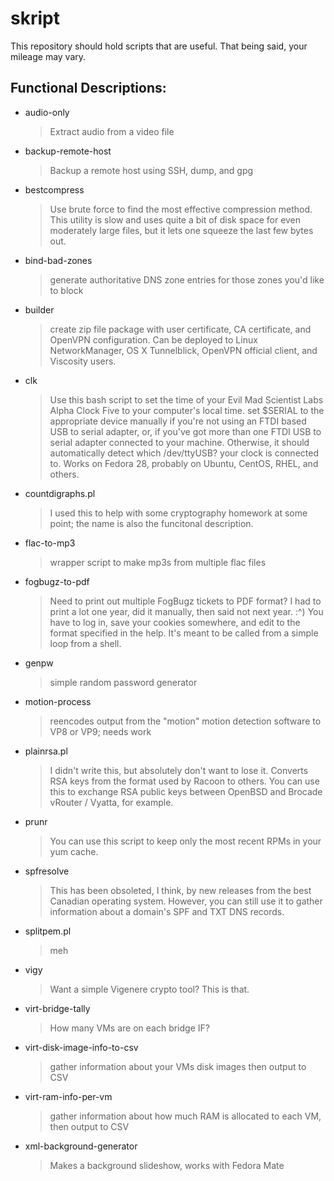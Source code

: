 skript
=========

This repository should hold scripts that are useful.  That being said, your mileage may vary.

## Functional Descriptions:
* audio-only
  > Extract audio from a video file
* backup-remote-host
  > Backup a remote host using SSH, dump, and gpg
* bestcompress
  > Use brute force to find the most effective compression method.  This utility is slow and uses quite a bit of disk space for even moderately large files, but it lets one squeeze the last few bytes out.
* bind-bad-zones
  > generate authoritative DNS zone entries for those zones you'd like to block
* builder
  > create zip file package with user certificate, CA certificate, and OpenVPN configuration.  Can be deployed to Linux NetworkManager, OS X Tunnelblick, OpenVPN official client, and Viscosity users.
* clk
  > Use this bash script to set the time of your Evil Mad Scientist Labs Alpha Clock Five to your computer's local time.  set $SERIAL to the appropriate device manually if you're not using an FTDI based USB to serial adapter, or, if you've got more than one FTDI USB to serial adapter connected to your machine.  Otherwise, it should automatically detect which /dev/ttyUSB? your clock is connected to.  Works on Fedora 28, probably on Ubuntu, CentOS, RHEL, and others.
* countdigraphs.pl
  > I used this to help with some cryptography homework at some point; the name is also the funcitonal description.
* flac-to-mp3
  > wrapper script to make mp3s from multiple flac files
* fogbugz-to-pdf
  > Need to print out multiple FogBugz tickets to PDF format?  I had to print a lot one year, did it manually, then said not next year.  :^)  You have to log in, save your cookies somewhere, and edit to the format specified in the help.  It's meant to be called from a simple loop from a shell.
* genpw
  > simple random password generator
* motion-process
  > reencodes output from the "motion" motion detection software to VP8 or VP9; needs work
* plainrsa.pl
  > I didn't write this, but absolutely don't want to lose it.  Converts RSA keys from the format used by Racoon to others.  You can use this to exchange RSA public keys between OpenBSD and Brocade vRouter / Vyatta, for example.
* prunr
  > You can use this script to keep only the most recent RPMs in your yum cache.
* spfresolve
  > This has been obsoleted, I think, by new releases from the best Canadian operating system.  However, you can still use it to gather information about a domain's SPF and TXT DNS records.
* splitpem.pl
  > meh
* vigy
  > Want a simple Vigenere crypto tool?  This is that.
* virt-bridge-tally
  > How many VMs are on each bridge IF?
* virt-disk-image-info-to-csv
  > gather information about your VMs disk images then output to CSV
* virt-ram-info-per-vm
  > gather information about how much RAM is allocated to each VM, then output to CSV
* xml-background-generator
  > Makes a background slideshow, works with Fedora Mate
  
